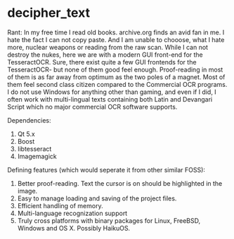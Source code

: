 # decipher_text
Rant:
In my free time I read old books. archive.org finds an avid fan in me. I hate the fact I can not copy paste. And I am unable to chooose, what I hate more, nuclear weapons or reading from the raw scan. While I can not destroy the nukes, here we are with a modern GUI front-end for the TesseractOCR.
Sure, there exist quite a few GUI frontends for the TesseractOCR- but none of them good feel enough. Proof-reading in most of them is as far away from optimum as the two poles of a magnet. Most of them feel second class citizen compared to the Commercial OCR programs.
I do not use Windows for anything other than gaming, and even if I did, I often work with multi-lingual texts containing both Latin and Devangari Script which no major commercial OCR software supports.

Dependencies:
1. Qt 5.x
2. Boost
3. libtesseract
4. Imagemagick

Defining features (which would seperate it from other similar FOSS):
1. Better proof-reading. Text the cursor is on should be highlighted in the image.
2. Easy to manage loading and saving of the project files.
3. Efficient handling of memory.
4. Multi-language recognization support
5. Truly cross platforms with binary packages for Linux, FreeBSD, Windows and OS X. Possibly HaikuOS.
